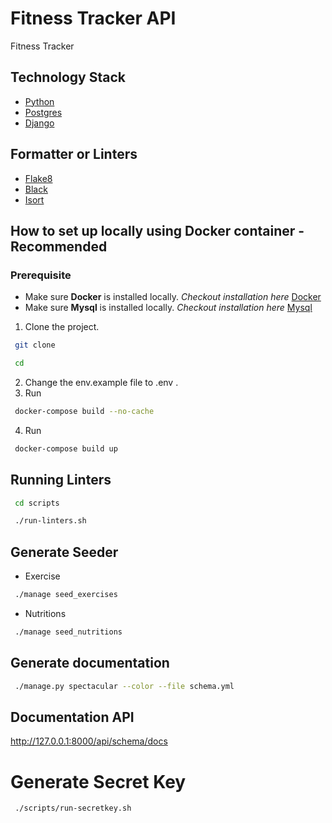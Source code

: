 # Fitness Tracker API
Fitness Tracker 

## Technology Stack
- [Python](https://www.python.org/ "python")
- [Postgres](https://www.postgresql.org/ "Postgres")
- [Django](https://www.django-rest-framework.org/ "Django")

## Formatter or Linters
- [Flake8](https://flake8.pycqa.org/en/latest/index.html# "Flake8")
- [Black](https://black.readthedocs.io/en/stable/ "Black") 
- [Isort](https://pycqa.github.io/isort/ "Isort")


## How to set up locally using Docker container - **Recommended**
### Prerequisite
- Make sure **Docker** is installed locally. *Checkout installation here* [Docker](https://www.docker.com/ "Docker")
- Make sure **Mysql** is installed locally. *Checkout installation here* [Mysql](https://www.mysql.com/ "Mysql")

1. Clone the project.
```sh
 git clone 
```
```sh
 cd
```
2. Change the env.example file to .env .
3. Run 
```sh
 docker-compose build --no-cache
```
4. Run 
```sh
 docker-compose build up
```

## Running Linters
```sh
 cd scripts
```
```sh
 ./run-linters.sh
```

## Generate Seeder
- Exercise
```sh
 ./manage seed_exercises
```
- Nutritions
```sh
 ./manage seed_nutritions
```

## Generate documentation
```sh
 ./manage.py spectacular --color --file schema.yml
```

## Documentation API
http://127.0.0.1:8000/api/schema/docs

# Generate Secret Key
```sh
 ./scripts/run-secretkey.sh 
```